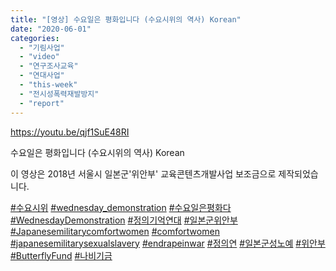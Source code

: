 ```yaml
---
title: "[영상] 수요일은 평화입니다 (수요시위의 역사) Korean"
date: "2020-06-01"
categories: 
  - "기림사업"
  - "video"
  - "연구조사교육"
  - "연대사업"
  - "this-week"
  - "전시성폭력재발방지"
  - "report"
---
```


https://youtu.be/qjf1SuE48RI

수요일은 평화입니다 (수요시위의 역사) Korean

이 영상은 2018년 서울시 일본군'위안부' 교육콘텐츠개발사업 보조금으로 제작되었습니다.

[#수요시위](https://www.youtube.com/results?search_query=%23%EC%88%98%EC%9A%94%EC%8B%9C%EC%9C%84) [#wednesday\_demonstration](https://www.youtube.com/results?search_query=%23wednesday_demonstration) [#수요일은평화다](https://www.youtube.com/results?search_query=%23%EC%88%98%EC%9A%94%EC%9D%BC%EC%9D%80%ED%8F%89%ED%99%94%EB%8B%A4) [#WednesdayDemonstration](https://www.youtube.com/results?search_query=%23WednesdayDemonstration) [#정의기억연대](https://www.youtube.com/results?search_query=%23%EC%A0%95%EC%9D%98%EA%B8%B0%EC%96%B5%EC%97%B0%EB%8C%80) [#일본군위안부](https://www.youtube.com/results?search_query=%23%EC%9D%BC%EB%B3%B8%EA%B5%B0%EC%9C%84%EC%95%88%EB%B6%80) [#Japanesemilitarycomfortwomen](https://www.youtube.com/results?search_query=%23Japanesemilitarycomfortwomen) [#comfortwomen](https://www.youtube.com/results?search_query=%23comfortwomen) [#japanesemilitarysexualslavery](https://www.youtube.com/results?search_query=%23japanesemilitarysexualslavery) [#endrapeinwar](https://www.youtube.com/results?search_query=%23endrapeinwar) [#정의연](https://www.youtube.com/results?search_query=%23%EC%A0%95%EC%9D%98%EC%97%B0) [#일본군성노예](https://www.youtube.com/results?search_query=%23%EC%9D%BC%EB%B3%B8%EA%B5%B0%EC%84%B1%EB%85%B8%EC%98%88) [#위안부](https://www.youtube.com/results?search_query=%23%EC%9C%84%EC%95%88%EB%B6%80) [#ButterflyFund](https://www.youtube.com/results?search_query=%23ButterflyFund) [#나비기금](https://www.youtube.com/results?search_query=%23%EB%82%98%EB%B9%84%EA%B8%B0%EA%B8%88)
